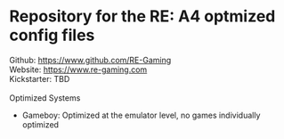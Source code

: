 # Repository for the RE: A4 optmized config files

Github: https://www.github.com/RE-Gaming <br />
Website: https://www.re-gaming.com <br />
Kickstarter: TBD <br />
<br />
Optimized Systems <br />
- Gameboy: Optimized at the emulator level, no games individually optimized

